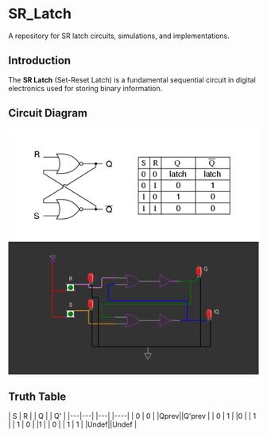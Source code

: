 # SR_Latch
A repository for SR latch circuits, simulations, and implementations.


## Introduction
The **SR Latch** (Set-Reset Latch) is a fundamental sequential circuit in digital electronics used for storing binary information.

## Circuit Diagram
![SR Latch Truth Table](SR_TT.png)
![SR Latch](SR_Latch.png)


## Truth Table
| S | R |   | Q |  | Q' |
|---|---|   |---|  |----|
| 0 | 0 |   |Qprev||Q'prev |
| 0 | 1 |   |0 |   | 1 |
| 1 | 0 |   |1 |   | 0 |
| 1 | 1 |   |Undef||Undef |


